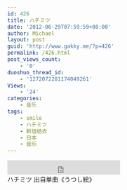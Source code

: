 ```yaml
---
id: 426
title: ハチミツ
date: '2012-06-29T07:59:59+08:00'
author: Michael
layout: post
guid: 'http://www.gakky.me/?p=426'
permalink: /426.html
post_views_count:
    - '0'
duoshuo_thread_id:
    - '1272072281174049261'
Views:
    - '24'
categories:
    - 音乐
tags:
    - smile
    - ハチミツ
    - 新垣结衣
    - 日本
    - 音乐
---
```


<div class="audio_player"><iframe allowtransparency="true" frameborder="0" height="33" loading="lazy" scrolling="no" src="http://www.diandian.com/n/common/player?feedId=162b32d0-c180-11e1-86f1-782bcb38253b" width="257"></iframe></div>ハチミツ 出自单曲《うつし絵》